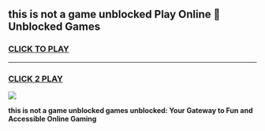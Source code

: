 
## this is not a game unblocked Play Online 👋 Unblocked Games
<h3>
<a href="https://premium.freeplayer.one?title=this_is_not_a_game_unblocked&ref=19F">CLICK TO PLAY</a></h3>
<hr>

<h3>
<a href="https://premium.freeplayer.one?title=this_is_not_a_game_unblocked&ref=19F">CLICK 2 PLAY</a>
  
</h3>

<a href="https://premium.freeplayer.one?title=this_is_not_a_game_unblocked&ref=19F"><img src="https://clearcache.store/games.png"></a>


**this is not a game unblocked games unblocked: Your Gateway to Fun and Accessible Online Gaming**
